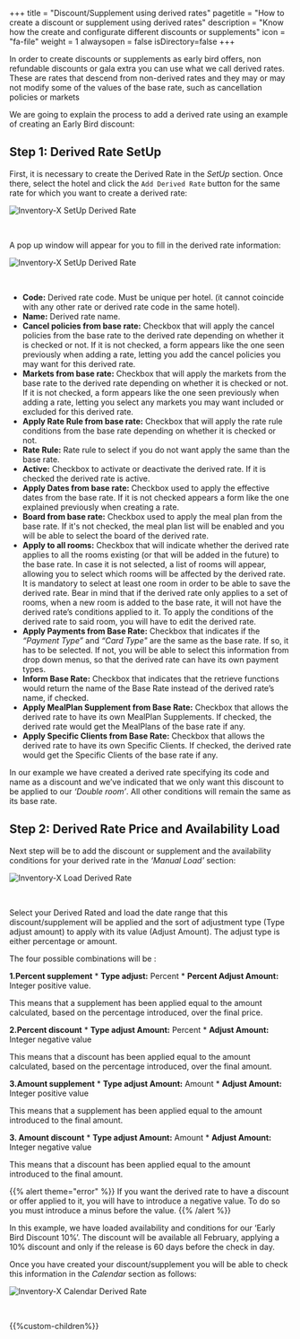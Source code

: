 +++
title = "Discount/Supplement using derived rates"
pagetitle = "How to create a discount or supplement using derived rates"
description = "Know how the create and configurate different discounts or supplements"
icon = "fa-file"
weight = 1
alwaysopen = false
isDirectory=false
+++

In order to create discounts or supplements as early bird offers, non refundable discounts or gala extra you can use what we call derived rates. These are rates that descend from non-derived rates and they may or may not modify some of the values of the base rate, such as cancellation policies or markets

We are going to explain the process to add a derived rate using an example of creating an Early Bird discount: 

## Step 1: Derived Rate SetUp

First, it is necessary to create the Derived Rate in the *SetUp* section. Once there, select the hotel and click the ``Add Derived Rate`` button for the same rate for which you want to create a derived rate:

![Inventory-X SetUp Derived Rate](./../../../images/web/inventory_setup_derivedrate1.png "Inventory-X SetUp Derived Rate")

</br>

A pop up window will appear for you to fill in the derived rate information:

![Inventory-X SetUp Derived Rate](./../../../images/web/inventory_setup_derivedrate2.JPG "Inventory-X SetUp Derived Rate")

</br>

* **Code:** Derived rate code. Must be unique per hotel. (it cannot coincide with any other rate or derived rate code in the same hotel).
* **Name:** Derived rate name.
* **Cancel policies from base rate:** Checkbox that will apply the cancel policies from the base rate to the derived rate depending on whether it is checked or not. If it is not checked, a form appears like the one seen previously when adding a rate, letting you add the cancel policies you may want for this derived rate.
* **Markets from base rate:** Checkbox that will apply the markets from the base rate to the derived rate depending on whether it is checked or not. If it is not checked, a form appears like the one seen previously when adding a rate, letting you select any markets you may want included or excluded for this derived rate.
* **Apply Rate Rule from base rate:** Checkbox that will apply the rate rule conditions from the base rate depending on whether it is checked or not.
* **Rate Rule:** Rate rule to select if you do not want apply the same than the base rate.
* **Active:** Checkbox to activate or deactivate the derived rate. If it is checked the derived rate is active.
* **Apply Dates from base rate:** Checkbox used to apply the effective dates from the base rate. If it is not checked appears a form like the one explained previously when creating a rate.
* **Board from base rate:** Checkbox used to apply the meal plan from the base rate. If it's not checked, the meal plan list will be enabled and you will be able to select the board of the derived rate.
* **Apply to all rooms:** Checkbox that will indicate whether the derived rate applies to all the rooms existing (or that will be added in the future) to the base rate. In case it is not selected, a list of rooms will appear, allowing you to select which rooms will be affected by the derived rate. It is mandatory to select at least one
room in order to be able to save the derived rate. Bear in mind that if the derived rate only applies to a set of rooms, when a new room is added to the base rate, it will not have the derived rate’s conditions applied to it. To apply the conditions of the derived rate to said room, you will have to edit the derived rate.
* **Apply Payments from Base Rate:** Checkbox that indicates if the *“Payment Type”* and *“Card Type"* are the same as the base rate. If so, it has to be selected. If not, you will be able to select this information from drop down menus, so that the derived rate can have its own payment types.
* **Inform Base Rate:** Checkbox that indicates that the retrieve functions would return the name of the Base Rate instead of the derived rate’s name, if checked.
* **Apply MealPlan Supplement from Base Rate:** Checkbox that allows the derived rate to have its own MealPlan Supplements. If checked, the derived rate would get the MealPlans of the base rate if any.
* **Apply Specific Clients from Base Rate:** Checkbox that allows the derived rate to have its own Specific Clients. If checked, the derived rate would get the Specific Clients of the base rate if any.

In our example we have created a derived rate specifying its code and name as a discount and we’ve indicated that we only want this discount to be applied to our *‘Double room’*. All other conditions will remain the same as its base rate. 


## Step 2: Derived Rate Price and Availability Load

Next step will be to add the discount or supplement and the availability conditions for your derived rate in the *‘Manual Load’* section:

![Inventory-X Load Derived Rate](./../../../images/web/inventory_load_derivedrate.png "Inventory-X Load Derived Rate")

</br>

Select your Derived Rated and load the date range that this discount/supplement will be applied and the sort of adjustment type (Type adjust amount) to apply with its
value (Adjust Amount). The adjust type is either percentage or amount.

The four possible combinations will be : 

**1.Percent supplement**
    * **Type adjust:** Percent
    * **Percent Adjust Amount:** Integer positive value.

This means that a supplement has been applied equal to the amount calculated, based on the percentage introduced, over the final price.

**2.Percent discount**
    * **Type adjust Amount:** Percent 
    * **Adjust Amount:** Integer negative value 

This means that a discount has been applied equal to the amount calculated, based on the percentage introduced, over the final amount. 

**3.Amount supplement**
    * **Type adjust Amount:** Amount
    * **Adjust Amount:** Integer positive value 

This means that a supplement has been applied equal to the amount introduced to the final amount. 

**3. Amount discount**
    * **Type adjust Amount:** Amount
    * **Adjust Amount:** Integer negative value 

This means that a discount has been applied equal to the amount introduced to the final amount. 

{{% alert theme="error" %}} If you want the derived rate to have a discount or offer applied to it, you will have to introduce a negative value. To do so you must introduce a minus before the value. {{% /alert %}}

In this example, we have loaded availability and conditions for our ‘Early Bird Discount 10%’. The discount will be available all February, applying a 10% discount and only if the release is 60 days before the check in day. 


Once you have created your discount/supplement you will be able to check this information in the *Calendar* section as follows:

![Inventory-X Calendar Derived Rate](./../../../images/web/inventory_calendar_derivedrate.png "Inventory-X Calendar Derived Rate")

</br>

{{%custom-children%}}
